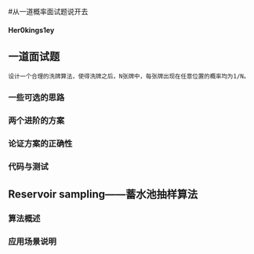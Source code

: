 #从一道概率面试题说开去

#### Her0kings1ey

## 一道面试题


	设计一个合理的洗牌算法，使得洗牌之后，N张牌中，每张牌出现在任意位置的概率均为1/N。

### 一些可选的思路

### 两个进阶的方案

### 论证方案的正确性

### 代码与测试

## Reservoir sampling——蓄水池抽样算法

### 算法概述

### 应用场景说明